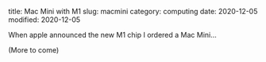 title: Mac Mini with M1
slug: macmini
category: computing
date: 2020-12-05
modified: 2020-12-05


When apple announced the new M1 chip I ordered a Mac Mini...

(More to come)
